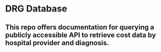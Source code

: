 # DRG Database

## This repo offers documentation for querying a publicly accessible API to retrieve cost data by hospital provider and diagnosis.
